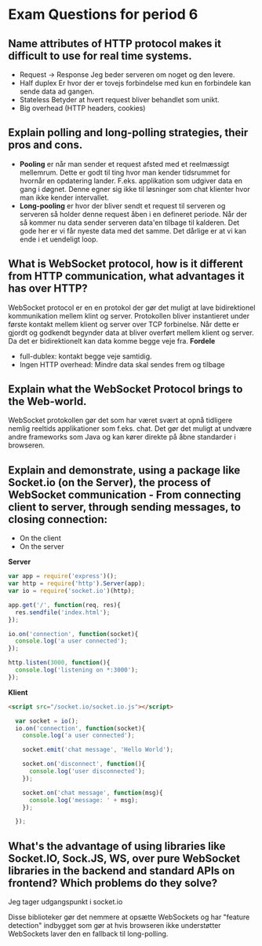 # Exam Questions for period 6

## Name attributes of HTTP protocol makes it difficult to use for real time systems.
- Request → Response
  Jeg beder serveren om noget og den levere.
- Half duplex
  Er hvor der er tovejs forbindelse med kun en forbindele kan sende data ad gangen.
- Stateless
  Betyder at hvert request bliver behandlet som unikt.
- Big overhead (HTTP headers, cookies)

## Explain polling and long-polling strategies, their pros and cons.

- **Pooling** er når man sender et request afsted med et reelmæssigt mellemrum. Dette er godt til ting hvor man kender tidsrummet for hvornår en opdatering lander. F.eks. applikation som udgiver data en gang i døgnet. Denne egner sig ikke til løsninger som chat klienter hvor man ikke kender intervallet.
- **Long-pooling** er hvor der bliver sendt et request til serveren og serveren så holder denne request åben i en defineret periode. Når der så kommer nu data sender serveren data'en tilbage til kalderen. Det gode her er vi får nyeste data med det samme. Det dårlige er at vi kan ende i et uendeligt loop.

## What is WebSocket protocol, how is it different from HTTP communication, what advantages it has over HTTP?
WebSocket protocol er en en protokol der gør det muligt at lave bidirektionel kommunikation mellem klint og server. Protokollen bliver instantieret under første kontakt mellem klient og server over TCP forbinelse. Når dette er gjordt og godkendt begynder data at bliver overført mellem klient og server. Da det er bidirektionelt kan data komme begge veje fra.
**Fordele**
- full-dublex: kontakt begge veje samtidig.
- Ingen HTTP overhead: Mindre data skal sendes frem og tilbage

## Explain what the WebSocket Protocol brings to the Web-world.
WebSocket protokollen gør det som har været svært at opnå tidligere nemlig reeltids applikationer som f.eks. chat. Det gør det muligt at undvære andre frameworks som Java og kan kører direkte på åbne standarder i browseren.

## Explain and demonstrate, using a package like Socket.io (on the Server), the process of WebSocket communication - From connecting client to server, through sending messages, to closing connection:
- On the client
- On the server

**Server**
```javascript
var app = require('express')();
var http = require('http').Server(app);
var io = require('socket.io')(http);

app.get('/', function(req, res){
  res.sendfile('index.html');
});

io.on('connection', function(socket){
  console.log('a user connected');
});

http.listen(3000, function(){
  console.log('listening on *:3000');
});
```

**Klient**
```html
<script src="/socket.io/socket.io.js"></script>
```
```javascript
  var socket = io();
  io.on('connection', function(socket){
    console.log('a user connected');

    socket.emit('chat message', 'Hello World');

    socket.on('disconnect', function(){
      console.log('user disconnected');
    });

    socket.on('chat message', function(msg){
      console.log('message: ' + msg);
    });

  });
```

## What's the advantage of using libraries like Socket.IO, Sock.JS, WS, over pure WebSocket libraries in the backend and standard APIs on frontend? Which problems do they solve?
Jeg tager udgangspunkt i socket.io

Disse biblioteker gør det nemmere at opsætte WebSockets og har "feature detection" indbygget som gør at hvis browseren ikke understøtter WebSockets laver den en fallback til long-polling.

